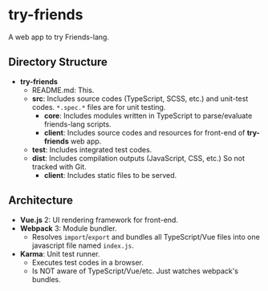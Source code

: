 # try-friends

A web app to try Friends-lang.

## Directory Structure

- **try-friends**
    - README.md: This.
    - **src**: Includes source codes (TypeScript, SCSS, etc.) and unit-test codes. ``*.spec.*`` files are for unit testing.
        - **core**: Includes modules written in TypeScript to parse/evaluate friends-lang scripts.
        - **client**: Includes source codes and resources for front-end of **try-friends** web app.
    - **test**: Includes integrated test codes.
    - **dist**: Includes compilation outputs (JavaScript, CSS, etc.) So not tracked with Git.
        - **client**: Includes static files to be served.

## Architecture

- **Vue.js** 2: UI rendering framework for front-end.
- **Webpack** 3: Module bundler.
    - Resolves `import`/`export` and bundles all TypeScript/Vue files into one javascript file named `index.js`.
- **Karma**: Unit test runner.
    - Executes test codes in a browser.
    - Is NOT aware of TypeScript/Vue/etc. Just watches webpack's bundles.
